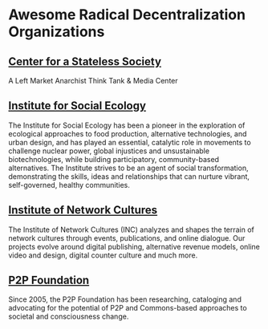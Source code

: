 # Awesome Radical Decentralization Organizations

## [Center for a Stateless Society](https://c4ss.org/)

A Left Market Anarchist Think Tank & Media Center

## [Institute for Social Ecology](http://social-ecology.org)

The Institute for Social Ecology has been a pioneer in the exploration of ecological approaches to food production, alternative technologies, and urban design, and has played an essential, catalytic role in movements to challenge nuclear power, global injustices and unsustainable biotechnologies, while building participatory, community-based alternatives. The Institute strives to be an agent of social transformation, demonstrating the skills, ideas and relationships that can nurture vibrant, self-governed, healthy communities.

## [Institute of Network Cultures](http://networkcultures.org/)

The Institute of Network Cultures (INC) analyzes and shapes the terrain of network cultures through events, publications, and online dialogue. Our projects evolve around digital publishing, alternative revenue models, online video and design, digital counter culture and much more.

## [P2P Foundation](http://p2pfoundation.net/)

Since 2005, the P2P Foundation has been researching, cataloging and advocating for the potential of P2P and Commons-based approaches to societal and consciousness change.
